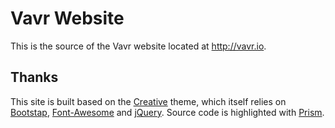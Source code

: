# Vavr Website

This is the source of the Vavr website located at http://vavr.io.

## Thanks

This site is built based on the [Creative](http://startbootstrap.com/template-overviews/creative) theme, which itself relies on [Bootstap](http://getbootstrap.com), [Font-Awesome](http://fortawesome.github.io/Font-Awesome) and [jQuery](https://jquery.com). Source code is highlighted with [Prism](http://prismjs.com).
